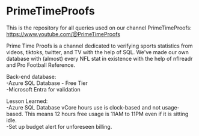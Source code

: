 # PrimeTimeProofs
This is the repository for all queries used on our channel PrimeTimeProofs: https://www.youtube.com/@PrimeTimeProofs  

Prime Time Proofs is a channel dedicated to verifying sports statistics from videos, tiktoks, twitter, and TV with the help of SQL. We've made our own database with (almost) every NFL stat in existence with the help of nflreadr and Pro Football Reference.

Back-end database:  
-Azure SQL Database - Free Tier  
-Microsoft Entra for validation

Lesson Learned:  
-Azure SQL Database vCore hours use is clock-based and not usage-based. This means 12 hours free usage is 11AM to 11PM even if it is sitting idle.  
-Set up budget alert for unforeseen billing.


